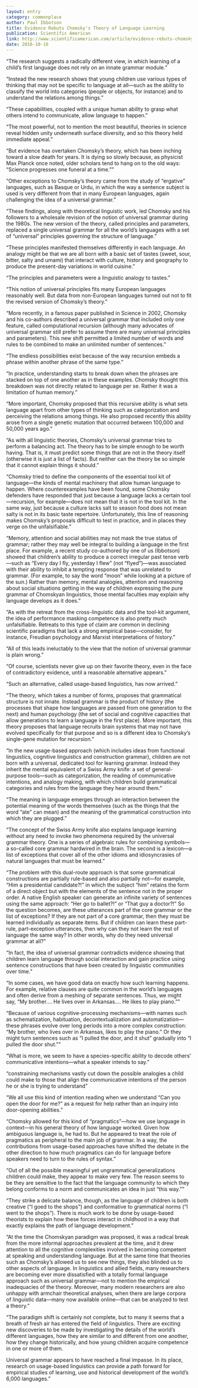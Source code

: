 ```yaml
---
layout: entry
category: commonplace
author: Paul Ibbotson
title: Evidence Rebuts Chomsky's Theory of Language Learning
publication: Scientific American
link: http://www.scientificamerican.com/article/evidence-rebuts-chomsky-s-theory-of-language-learning/
date: 2016-10-16
---
```


“The research suggests a radically different view, in which learning of a child’s first language does not rely on an innate grammar module.”


“Instead the new research shows that young children use various types of thinking that may not be specific to language at all—such as the ability to classify the world into categories (people or objects, for instance) and to understand the relations among things.”


“These capabilities, coupled with a unique hu­­­man ability to grasp what others intend to communicate, allow language to happen.”


“The most powerful, not to mention the most beautiful, theories in science reveal hidden unity underneath surface diversity, and so this theory held immediate appeal.”


“But evidence has overtaken Chomsky’s theory, which has been inching toward a slow death for years. It is dying so slowly because, as physicist Max Planck once noted, older scholars tend to hang on to the old ways: “Science progresses one funeral at a time.””


“Other exceptions to Chomsky’s theory came from the study of “ergative” languages, such as Basque or Urdu, in which the way a sentence subject is used is very different from that in many European languages, again challenging the idea of a universal grammar.”


“These findings, along with theoretical linguistic work, led Chomsky and his followers to a wholesale revision of the notion of universal grammar during the 1980s. The new version of the theory, called principles and parameters, replaced a single universal grammar for all the world’s languages with a set of “universal” principles governing the structure of language.”


“These principles manifested themselves differently in each language. An analogy might be that we are all born with a basic set of tastes (sweet, sour, bitter, salty and umami) that interact with culture, history and geography to produce the present-day variations in world cuisine.”


“The principles and parameters were a linguistic analogy to tastes.”


“This notion of universal principles fits many European languages reasonably well. But data from non-European languages turned out not to fit the revised version of Chomsky’s theory.”


“More recently, in a famous paper published in Science in 2002, Chomsky and his co-authors described a universal grammar that included only one feature, called computational recursion (although many advocates of universal grammar still prefer to assume there are many universal principles and parameters). This new shift permitted a limited number of words and rules to be combined to make an unlimited number of sentences.”


“The endless possibilities exist because of the way recursion embeds a phrase within another phrase of the same type.”


“In practice, understanding starts to break down when the phrases are stacked on top of one another as in these examples. Chomsky thought this breakdown was not directly related to language per se. Rather it was a limitation of human memory.”


“More important, Chomsky proposed that this recursive ability is what sets language apart from other types of thinking such as categorization and perceiving the relations among things. He also proposed recently this ability arose from a single genetic mutation that occurred be­tween 100,000 and 50,000 years ago.”


“As with all linguistic theories, Chomsky’s universal grammar tries to perform a balancing act. The theory has to be simple enough to be worth having. That is, it must predict some things that are not in the theory itself (otherwise it is just a list of facts). But neither can the theory be so simple that it cannot explain things it should.”


“Chomsky tried to define the components of the essential tool kit of language—the kinds of mental machinery that allow hu­­man language to happen. Where counterexamples have been found, some Chomsky defenders have responded that just be­­cause a language lacks a certain tool—recursion, for example—does not mean that it is not in the tool kit. In the same way, just because a culture lacks salt to season food does not mean salty is not in its basic taste repertoire. Unfortunately, this line of reasoning makes Chomsky’s proposals difficult to test in practice, and in places they verge on the unfalsifiable.”


“Memory, attention and social abilities may not mask the true status of grammar; rather they may well be integral to building a language in the first place. For example, a recent study co-authored by one of us (Ibbotson) showed that children’s ability to produce a correct irregular past tense verb—such as “Every day I fly, yesterday I flew” (not “flyed”)—was associated with their ability to inhibit a tempting response that was unrelated to grammar. (For example, to say the word “moon” while looking at a picture of the sun.) Rather than memory, mental analogies, attention and reasoning about social situations getting in the way of children expressing the pure grammar of Chomskyan linguistics, those mental faculties may explain why language develops as it does.”


“As with the retreat from the cross-linguistic data and the tool-kit argument, the idea of performance masking competence is also pretty much unfalsifiable. Retreats to this type of claim are common in declining scientific paradigms that lack a strong em­­pirical base—consider, for instance, Freudian psychology and Marxist in­­terpretations of history.”


“All of this leads ineluctably to the view that the notion of universal grammar is plain wrong.”


“Of course, scientists never give up on their favorite theory, even in the face of contradictory evidence, until a reasonable alternative appears.”


“Such an alternative, called usage-based linguistics, has now arrived.”


“The theory, which takes a number of forms, proposes that grammatical structure is not in­­nate. Instead grammar is the product of history (the processes that shape how languages are passed from one generation to the next) and human psychology (the set of social and cognitive capacities that allow generations to learn a language in the first place). More important, this theory proposes that language recruits brain systems that may not have evolved specifically for that purpose and so is a different idea to Chomsky’s single-gene mutation for recursion.”


“In the new usage-based approach (which includes ideas from functional linguistics, cognitive linguistics and construction grammar), children are not born with a universal, dedicated tool for learning grammar. Instead they inherit the mental equivalent of a Swiss Army knife: a set of general-purpose tools—such as categorization, the reading of communicative intentions, and analogy making, with which children build grammatical categories and rules from the language they hear around them.”


“The meaning in language emerges through an interaction between the potential meaning of the words themselves (such as the things that the word “ate” can mean) and the meaning of the grammatical construction into which they are plugged.”


“The concept of the Swiss Army knife also explains language learning without any need to invoke two phenomena required by the universal grammar theory. One is a series of algebraic rules for combining symbols—a so-called core grammar hardwired in the brain. The second is a lexicon—a list of exceptions that cover all of the other idioms and idiosyncrasies of natural languages that must be learned.”


“The problem with this dual-route approach is that some grammatical constructions are partially rule-based and also partially not—for example, “Him a presidential candidate?!” in which the subject “him” retains the form of a direct object but with the elements of the sentence not in the proper order. A native English speaker can generate an infinite variety of sentences using the same approach: “Her go to ballet?!” or “That guy a doctor?!” So the question becomes, are these utterances part of the core grammar or the list of exceptions? If they are not part of a core grammar, then they must be learned individually as separate items. But if children can learn these part-rule, part-exception utterances, then why can they not learn the rest of language the same way? In other words, why do they need universal grammar at all?”


“In fact, the idea of universal grammar contradicts evidence showing that children learn language through social interaction and gain practice using sentence constructions that have been created by linguistic communities over time.”


“In some cases, we have good data on exactly how such learning happens. For example, relative clauses are quite common in the world’s languages and often derive from a meshing of separate sentences. Thus, we might say, “My brother.... He lives over in Arkansas.... He likes to play piano.””


“Because of various cognitive-processing mechanisms—with names such as schematization, habituation, decontextualization and automatization—these phrases evolve over long periods into a more complex construction: “My brother, who lives over in Arkansas, likes to play the piano.” Or they might turn sentences such as “I pulled the door, and it shut” gradually into “I pulled the door shut.””


“What is more, we seem to have a species-specific ability to de­­code others’ communicative intentions—what a speaker intends to say.”


“constraining mechanisms vastly cut down the possible analogies a child could make to those that align the communicative intentions of the person he or she is trying to understand”


“We all use this kind of intention reading when we understand “Can you open the door for me?” as a request for help rather than an inquiry into door-opening abilities.”


“Chomsky allowed for this kind of “pragmatics”—how we use language in context—in his general theory of how language worked. Given how ambiguous language is, he had to. But he appeared to treat the role of pragmatics as peripheral to the main job of grammar. In a way, the contributions from usage-based approaches have shifted the debate in the other direction to how much pragmatics can do for language before speakers need to turn to the rules of syntax.”


“Out of all the possible meaningful yet ungrammatical generalizations children could make, they appear to make very few. The reason seems to be they are sensitive to the fact that the language community to which they belong conforms to a norm and communicates an idea in just “this way.””


“They strike a delicate balance, though, as the language of children is both creative (“I goed to the shops”) and conformative to grammatical norms (“I went to the shops”). There is much work to be done by usage-based theorists to explain how these forces interact in childhood in a way that exactly explains the path of language development.”


“At the time the Chomskyan paradigm was proposed, it was a radical break from the more informal approaches prevalent at the time, and it drew attention to all the cognitive complexities in­­volved in becoming competent at speaking and understanding language. But at the same time that theories such as Chomsky’s allowed us to see new things, they also blinded us to other aspects of language. In linguistics and allied fields, many researchers are be­­coming ever more dissatisfied with a totally formal language approach such as universal grammar—not to mention the empirical inadequacies of the theory. Moreover, many modern re­­searchers are also unhappy with armchair theoretical analyses, when there are large corpora of linguistic data—many now available online—that can be analyzed to test a theory.”


“The paradigm shift is certainly not complete, but to many it seems that a breath of fresh air has entered the field of linguistics. There are exciting new discoveries to be made by investigating the details of the world’s different languages, how they are similar to and different from one another, how they change historically, and how young children acquire competence in one or more of them.


Universal grammar appears to have reached a final impasse. In its place, research on usage-based linguistics can provide a path forward for empirical studies of learning, use and historical development of the world’s 6,000 languages.”

